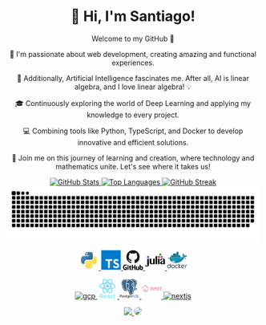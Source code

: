 <div align="center">
    <h1>👋 Hi, I'm Santiago!</h1>
    <p>Welcome to my GitHub 🚀</p>
    <p>🔧 I'm passionate about web development, creating amazing and functional experiences.</p>
    <p>🤖 Additionally, Artificial Intelligence fascinates me. After all, AI is linear algebra, and I love linear algebra! 💡</p>
    <p>🎓 Continuously exploring the world of Deep Learning and applying my knowledge to every project.</p>
    <p>💻 Combining tools like Python, TypeScript, and Docker to develop innovative and efficient solutions.</p>
    <p>🌟 Join me on this journey of learning and creation, where technology and mathematics unite. Let's see where it takes us!</p>
</div>

<div align="center">
    <a href="https://github.com/sochoav1">
        <img height="180em" src="https://github-readme-stats.vercel.app/api?username=sochoav1&show_icons=true&theme=nightowl&include_all_commits=true&count_private=true" alt="GitHub Stats"/>
    </a>
    <a href="https://github.com/sochoav1">
        <img height="180em" src="https://github-readme-stats.vercel.app/api/top-langs/?username=sochoav1&layout=compact&langs_count=7&theme=nightowl" alt="Top Languages"/>
    </a>
    <a href="https://github.com/sochoav1">
        <img height="180em" src="https://github-readme-streak-stats.herokuapp.com/?user=sochoav1&theme=nightowl" alt="GitHub Streak"/>
    </a>
</div>

<div align="center">
    <img src="https://raw.githubusercontent.com/sochoav1/sochoav1/output/snake.svg" alt="Snake animation" />
</div>

<div align="center">
    <p>
        <a href="https://www.python.org" target="_blank" rel="noreferrer">
            <img src="https://raw.githubusercontent.com/devicons/devicon/master/icons/python/python-original.svg" alt="python" width="40" height="40"/>
        </a>
        <a href="https://www.typescriptlang.org/" target="_blank" rel="noreferrer">
            <img src="https://raw.githubusercontent.com/devicons/devicon/master/icons/typescript/typescript-original.svg" alt="typescript" width="40" height="40"/>
        </a>
        <a href="https://github.com/" target="_blank" rel="noreferrer">
            <img src="https://raw.githubusercontent.com/devicons/devicon/master/icons/github/github-original-wordmark.svg" alt="github" width="40" height="40"/>
        </a>
        <a href="https://julialang.org/" target="_blank" rel="noreferrer">
            <img src="https://raw.githubusercontent.com/devicons/devicon/master/icons/julia/julia-original-wordmark.svg" alt="julia" width="40" height="40"/>
        </a>
        <a href="https://www.docker.com/" target="_blank" rel="noreferrer">
            <img src="https://raw.githubusercontent.com/devicons/devicon/master/icons/docker/docker-original-wordmark.svg" alt="docker" width="40" height="40"/>
        </a>
    </p>
    <p>
        <a href="https://cloud.google.com" target="_blank" rel="noreferrer">
            <img src="https://www.vectorlogo.zone/logos/google_cloud/google_cloud-icon.svg" alt="gcp" width="40" height="40"/>
        </a>
        <a href="https://reactjs.org/" target="_blank" rel="noreferrer">
            <img src="https://raw.githubusercontent.com/devicons/devicon/master/icons/react/react-original-wordmark.svg" alt="react" width="40" height="40"/>
        </a>
        <a href="https://www.postgresql.org" target="_blank" rel="noreferrer">
            <img src="https://raw.githubusercontent.com/devicons/devicon/master/icons/postgresql/postgresql-original-wordmark.svg" alt="postgresql" width="40" height="40"/>
        </a>
        <a href="https://nestjs.com/" target="_blank" rel="noreferrer">
            <img src="https://raw.githubusercontent.com/devicons/devicon/master/icons/nestjs/nestjs-line-wordmark.svg" alt="nestjs" width="40" height="40"/>
        </a>
        <a href="https://nextjs.org/" target="_blank" rel="noreferrer">
            <img src="https://cdn.worldvectorlogo.com/logos/nextjs-2.svg" alt="nextjs" width="40" height="40"/>
        </a>
    </p>
    <div align="center">
        <a href="mailto:sochoav8a@gmail.com">
            <img src="https://img.shields.io/badge/-Gmail-%23333?style=for-the-badge&logo=gmail&logoColor=white" target="_blank">
        </a>
        <a href="https://www.linkedin.com/in/sochoav/" target="_blank">
            <img style="border-radius:10px;" src="https://img.shields.io/badge/-LinkedIn-%230077B5?style=for-the-badge&logo=linkedin&logoColor=white" target="_blank">
        </a>
    </div>
</div>
